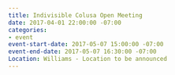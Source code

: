 ```yaml
---
title: Indivisible Colusa Open Meeting
date: 2017-04-01 22:00:00 -07:00
categories:
- event
event-start-date: 2017-05-07 15:00:00 -07:00
event-end-date: 2017-05-07 16:30:00 -07:00
Location: Williams - Location to be announced
---
```


